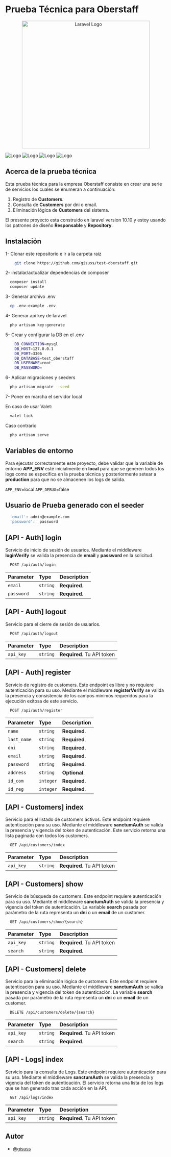 # Prueba Técnica para Oberstaff

<p align="center"><a href="https://laravel.com" target="_blank"><img src="https://raw.githubusercontent.com/laravel/art/master/logo-lockup/5%20SVG/2%20CMYK/1%20Full%20Color/laravel-logolockup-cmyk-red.svg" width="400" alt="Laravel Logo"></a></p>

![Logo](https://img.shields.io/badge/Laravel-FF2D20?style=for-the-badge&logo=laravel&logoColor=white)
![Logo](https://img.shields.io/badge/PHP-777BB4?style=for-the-badge&logo=php&logoColor=white)
![Logo](https://img.shields.io/badge/MySQL-005C84?style=for-the-badge&logo=mysql&logoColor=white)
![Logo](https://img.shields.io/badge/GitHub-330F63?style=for-the-badge&logo=github&logoColor=white)

## Acerca de la prueba técnica

Esta prueba técnica para la empresa Oberstaff consiste en crear una serie de servicios los cuales se enumeran a continuación:

1. Registro de **Customers**.
2. Consulta de **Customers** por dni o email.
3. Eliminación lógica de **Customers** del sistema.

El presente proyecto esta construido en laravel version 10.10 y estoy usando los patrones de diseño **Responsable** y **Repository**.

## Instalación

1- Clonar este repositorio e ir a la carpeta raiz
```bash
    git clone https://github.com/gisuss/test-oberstaff.git
```

2- instalar/actualizar dependencias de composer
```bash
  composer install
  composer update
```

3- Generar archivo .env
```bash
  cp .env-example .env
```

4- Generar api key de laravel
```bash
  php artisan key:generate
```

5- Crear y configurar la DB en el .env
```bash
    DB_CONNECTION=mysql
    DB_HOST=127.0.0.1
    DB_PORT=3306
    DB_DATABASE=test_oberstaff
    DB_USERNAME=root
    DB_PASSWORD=
```

6- Aplicar migraciones y seeders
```bash
  php artisan migrate --seed
```

7- Poner en marcha el servidor local

En caso de usar Valet:

```bash
  valet link
```

Caso contrario

```bash
  php artisan serve
```

## Variables de entorno

Para ejecutar correctamente este proyecto, debe validar que la variable de entorno **APP_ENV** esté inicialmente en **local** para que se generen todos los logs como se especifica en la prueba técnica y posteriormente setear a **production** para que no se almacenen los logs de salida.

`APP_ENV`=local
`APP_DEBUG`=false

## Usuario de Prueba generado con el seeder

```bash
  'email': admin@example.com
  'password':  password
```

## [API - Auth] login

Servicio de inicio de sesión de usuarios. Mediante el middleware **loginVerify** se valida la presencia de **email** y **password** en la solicitud.

```http
  POST /api/auth/login
```

| Parameter | Type     | Description                |
| :-------- | :------- | :------------------------- |
| `email` | `string` | **Required**. |
| `password` | `string` | **Required**. |

## [API - Auth] logout

Servicio para el cierre de sesión de usuarios.

```http
  POST /api/auth/logout
```

| Parameter | Type     | Description                       |
| :-------- | :------- | :-------------------------------- |
| `api_key`      | `string` | **Required**. Tu API token |

## [API - Auth] register

Servicio de registro de customers. Este endpoint es libre y no requiere autenticación para su uso. Mediante el middleware **registerVerify** se valida la presencia y consistencia de los campos mínimos requeridos para la ejecución exitosa de este servicio.

```http
  POST /api/auth/register
```

| Parameter | Type     | Description                |
| :-------- | :------- | :------------------------- |
| `name` | `string` | **Required**. |
| `last_name` | `string` | **Required**. |
| `dni` | `string` | **Required**. |
| `email` | `string` | **Required**. |
| `password` | `string` | **Required**. |
| `address` | `string` | **Optional**. |
| `id_com` | `integer` | **Required**. |
| `id_reg` | `integer` | **Required**. |

## [API - Customers] index

Servicio para el listado de customers activos. Este endpoint requiere autenticación para su uso. Mediante el middleware **sanctumAuth** se valida la presencia y vigencia del token de autenticación. Este servicio retorna una lista paginada con todos los customers.

```http
  GET /api/customers/index
```

| Parameter | Type     | Description                |
| :-------- | :------- | :------------------------- |
| `api_key`      | `string` | **Required**. Tu API token |

## [API - Customers] show

Servicio de búsqueda de customers. Este endpoint requiere autenticación para su uso. Mediante el middleware **sanctumAuth** se valida la presencia y vigencia del token de autenticación. La variable **search** pasada por parámetro de la ruta representa un **dni** o un **email** de un customer.

```http
  GET /api/customers/show/{search}
```

| Parameter | Type     | Description                |
| :-------- | :------- | :------------------------- |
| `api_key`      | `string` | **Required**. Tu API token |
| `search` | `string` | **Required**. |

## [API - Customers] delete

Servicio para la eliminación lógica de customers. Este endpoint requiere autenticación para su uso. Mediante el middleware **sanctumAuth** se valida la presencia y vigencia del token de autenticación. La variable **search** pasada por parámetro de la ruta representa un **dni** o un **email** de un customer.

```http
  DELETE /api/customers/delete/{search}
```

| Parameter | Type     | Description                |
| :-------- | :------- | :------------------------- |
| `api_key`      | `string` | **Required**. Tu API token |
| `search` | `string` | **Required**. |

## [API - Logs] index

Servicio para la consulta de Logs. Este endpoint requiere autenticación para su uso. Mediante el middleware **sanctumAuth** se valida la presencia y vigencia del token de autenticación. El servicio retorna una lista de los logs que se han generado tras cada acción en la API.

```http
  GET /api/logs/index
```

| Parameter | Type     | Description                |
| :-------- | :------- | :------------------------- |
| `api_key`      | `string` | **Required**. Tu API token |

## Autor

- [@gisuss](https://github.com/gisuss)